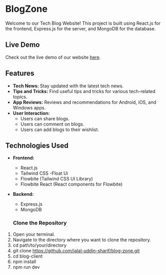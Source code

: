 # BlogZone

Welcome to our Tech Blog Website! This project is built using React.js for the frontend, Express.js for the server, and MongoDB for the database.

## Live Demo

Check out the live demo of our website [here](https://blogzone-bf45b.web.app).

## Features

- **Tech News:** Stay updated with the latest tech news.
- **Tips and Tricks:** Find useful tips and tricks for various tech-related topics.
- **App Reviews:** Reviews and recommendations for Android, iOS, and Windows apps.
- **User Interaction:**
  - Users can share blogs.
  - Users can comment on blogs.
  - Users can add blogs to their wishlist.

## Technologies Used

- **Frontend:**
  - React.js
  - Tailwind CSS
  -Float Ui
  - Flowbite (Tailwind CSS UI Library)
  - Flowbite React (React components for Flowbite)
- **Backend:**
  - Express.js
  - MongoDB

  ### Clone the Repository

1. Open your terminal.
2. Navigate to the directory where you want to clone the repository.
3. cd path/to/your/directory
4. git clone https://github.com/jalal-uddin-sharif/blog-zone.git
5. cd blog-client
6. npm install
7. npm run dev